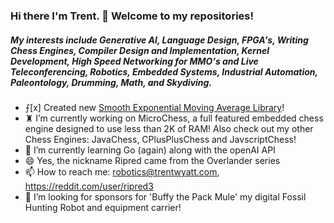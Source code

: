 ### Hi there I'm Trent. 👋 Welcome to my repositories!

##### My interests include Generative AI, Language Design, FPGA's, Writing Chess Engines, Compiler Design and Implementation, Kernel Development, High Speed Networking for MMO's and Live Teleconferencing, Robotics, Embedded Systems, Industrial Automation, Paleontology, Drumming, Math, and Skydiving.


- ⨍[x] Created new [Smooth Exponential Moving Average Library](https://github.com/ripred/Smooth)!
- ♜ I’m currently working on MicroChess, a full featured embedded chess engine designed to use less than 2K of RAM! Also check out my other Chess Engines: JavaChess, CPlusPlusChess and JavscriptChess!
- 🌱 I’m currently learning Go (again) along with the openAI API
- 😄 Yes, the nickname Ripred came from the Overlander series
- 📫 How to reach me: robotics@trentwyatt.com, https://reddit.com/user/ripred3
- 👯 I’m looking for sponsors for 'Buffy the Pack Mule' my digital Fossil Hunting Robot and equipment carrier!

<!--
**ripred/ripred** is a ✨ _special_ ✨ repository because its `README.md` (this file) appears on your GitHub profile.

Here are some ideas to get you started:

- 🔭 I’m currently working on ...
- 🌱 I’m currently learning ...
- 👯 I’m looking to collaborate on ...
- 🤔 I’m looking for help with ...
- 💬 Ask me about ...
- 📫 How to reach me: ...
- 😄 Pronouns: ...
- ⚡ Fun fact: ...
-->
